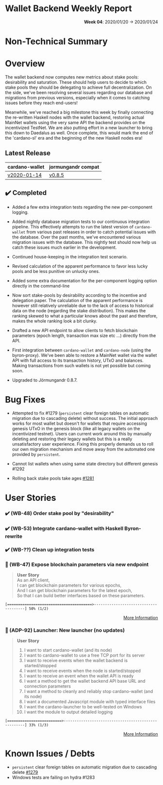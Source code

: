 # Wallet Backend Weekly Report

<p align="right">
  <strong>Week 04</strong>: 2020/01/20 → 2020/01/24
</p>

# Non-Technical Summary

# Overview

The wallet backend now computes new metrics about stake pools: desirability and
saturation. These should help users to decide to which stake pools they should
be delegating to achieve full decentralization. On the side, we've been
resolving several issues regarding our database and migrations from previous
versions, especially when it comes to catching issues before they reach
end-users!

Meanwhile, we've reached a big milestone this week by finally connecting the
re-written Haskell nodes with the wallet backend, restoring actual MainNet
wallets using the very same API the backend provides on the incentivized
TestNet. We are also putting effort in a new launcher to bring this down to
Daedalus as well. Once complete, this would mark the end of the 'cardano-sl' 
era and the beginning of the new Haskell nodes era! 

## Latest Release

cardano-wallet                                                                    | jormungandr compat
---                                                                               | ---
[v2020-01-14](https://github.com/input-output-hk/cardano-wallet/tree/v2020-01-14) | [v0.8.5](https://github.com/input-output-hk/jormungandr/releases/tag/v0.8.5)

## :heavy_check_mark: Completed

- Added a few extra integration tests regarding the new per-component logging.

- Added nightly database migration tests to our continuous integration pipeline.
  This effectively attempts to run the latest version of `cardano-wallet` from various
  past releases in order to catch potential issues with the database. Over the past 
  months, we've encountered various migration issues with the database. This nightly
  test should now help us catch these issues much earlier in the development.

- Continued house-keeping in the integration test scenario.

- Revised calculation of the apparent performance to favor less lucky pools and be less
  punitive on unlucky ones. 

- Added some extra documentation for the per-component logging option directly in the 
  command-line

- Now sort stake-pools by desirability according to the incentive and delegation paper.
  The calculation of the apparent performance is however still relatively unreliable
  due to the lack of access to historical data on the node (regarding the stake distribution).
  This makes the ranking skewed to what a particular knows about the past and therefore, 
  makes the whole ranking look a bit clunky. 

- Drafted a new API endpoint to allow clients to fetch blockchain parameters (epoch length,
  transaction max size etc ...) directly from the API.

- First integration between `cardano-wallet` and `cardano-node` (using the byron-proxy). 
  We've been able to restore a MainNet wallet via the wallet API with full access to its
  transaction history, UTxO and balances. Making transactions from such wallets is not yet
  possible but coming soon.

- Upgraded to Jörmungandr 0.8.7.

# Bug Fixes

- Attempted to fix #1279 (`persistent` clear foreign tables on automatic
  migration due to cascading delete) without success.  The initial approach
  works for most wallet but doesn't for wallets that require accessing genesis
  UTxO in the genesis block (like all legacy wallets on the incentivized
  testnet). Users can current work around this by manually deleting and restoring
  their legacy wallets but this is a really unsatisfactory user experience.
  Fixing this properly demands us to roll our own migration mechanism and move
  away from the automated one provided by `persistent`.

- Cannot list wallets when using same state directory but different genesis #1292 

- Rolling back stake pools take ages [#1281](https://github.com/input-output-hk/cardano-wallet/issues/1281)

# User Stories

### :heavy_check_mark: (WB-48) Order stake pool by "desirability"

### :heavy_check_mark: (WB-53) Integrate cardano-wallet with Haskell Byron-rewrite

### :heavy_check_mark: (WB-??) Clean up integration tests

### :hammer: (WB-47) Expose blockchain parameters via new endpoint

> **User Story**  
> As an API client,  
> I can get blockchain parameters for various epochs,  
> And I can get blockchain parameters for the latest epoch,  
> So that I can build better interfaces based on these parameters.  

```
[=======================================>--------------------------------------] 50% (1/2)
```

<p align="right">
  <a target="_blank" href="https://github.com/input-output-hk/cardano-wallet/milestone/51">More Information</a>
</p>

### :hammer: (ADP-92) Launcher: New launcher (no updates)

> **User Story**  
> 1. I want to start cardano-wallet (and its node)  
> 2. I want to cardano-wallet to use a free TCP port for its server  
> 3. I want to receive events when the wallet backend is started/stopped  
> 4. I want to receive events when the node is started/stopped  
> 5. I want to receive an event when the wallet API is ready  
> 6. I want a method to get the wallet backend API base URL and connection parameters  
> 7. I want a method to cleanly and reliably stop cardano-wallet (and its node)  
> 8. I want a documented Javascript module with typed interface files  
> 9. I want the cardano-launcher to be well-tested on Windows  
> 10. I want the module to output detailed logging  

```
[=========================>----------------------------------------------------] 33% (1/3)
```

<p align="right">
  <a target="_blank" href="https://jira.iohk.io/browse/ADP-92">More Information</a>
</p>

# Known Issues / Debts

- `persistent` clear foreign tables on automatic migration due to cascading delete [#1279](https://github.com/input-output-hk/cardano-wallet/issues/1279)
-  Windows tests are failing on hydra #1283 
